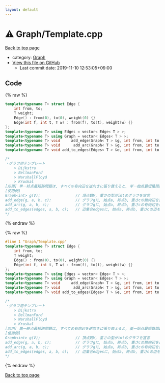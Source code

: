 ```yaml
---
layout: default
---
```


<!-- mathjax config similar to math.stackexchange -->
<script type="text/javascript" async
  src="https://cdnjs.cloudflare.com/ajax/libs/mathjax/2.7.5/MathJax.js?config=TeX-MML-AM_CHTML">
</script>
<script type="text/x-mathjax-config">
  MathJax.Hub.Config({
    TeX: { equationNumbers: { autoNumber: "AMS" }},
    tex2jax: {
      inlineMath: [ ['$','$'] ],
      processEscapes: true
    },
    "HTML-CSS": { matchFontHeight: false },
    displayAlign: "left",
    displayIndent: "2em"
  });
</script>

<script type="text/javascript" src="https://cdnjs.cloudflare.com/ajax/libs/jquery/3.4.1/jquery.min.js"></script>
<script src="https://cdn.jsdelivr.net/npm/jquery-balloon-js@1.1.2/jquery.balloon.min.js" integrity="sha256-ZEYs9VrgAeNuPvs15E39OsyOJaIkXEEt10fzxJ20+2I=" crossorigin="anonymous"></script>
<script type="text/javascript" src="../../assets/js/copy-button.js"></script>
<link rel="stylesheet" href="../../assets/css/copy-button.css" />


# :warning: Graph/Template.cpp

<a href="../../index.html">Back to top page</a>

* category: <a href="../../index.html#4cdbd2bafa8193091ba09509cedf94fd">Graph</a>
* <a href="{{ site.github.repository_url }}/blob/master/Graph/Template.cpp">View this file on GitHub</a>
    - Last commit date: 2019-11-10 12:53:05+09:00




## Code

<a id="unbundled"></a>
{% raw %}
```cpp
template<typename T> struct Edge {
    int from, to;
    T weight;
    Edge() : from(0), to(0), weight(0) {}
    Edge(int f, int t, T w) : from(f), to(t), weight(w) {}
};
template<typename T> using Edges = vector< Edge< T > >;
template<typename T> using Graph = vector< Edges< T > >;
template<typename T> void     add_edge(Graph< T > &g, int from, int to, T w = 1) { g[from].emplace_back(from, to, w); g[to].emplace_back(to, from, w); }
template<typename T> void      add_arc(Graph< T > &g, int from, int to, T w = 1) { g[from].emplace_back(from, to, w); }
template<typename T> void add_to_edges(Edges< T > &e, int from, int to, T w = 1) { e.emplace_back(from, to, w); }

/*
・グラフ用テンプレート
    > Dijkstra
    > BellmanFord
    > WarshallFloyd
    > Kruskal
[応用] 単一終点最短路問題は, すべての有向辺を逆向きに張り替えると, 単一始点最短路問題に帰着できる.
[使用例]
Graph<int> g(V);                // 頂点数V, 重さの型がintのグラフを宣言
add_edge(g, a, b, c);           // グラフgに, 始点a, 終点b, 重さcの無向辺を追加
add_arc(g, a, b, c);            // グラフgに, 始点a, 終点b, 重さcの有向辺を追加
add_to_edges(edges, a, b, c);   // 辺集合edgesに, 始点a, 終点b, 重さcの辺を追加
*/

```
{% endraw %}

<a id="bundled"></a>
{% raw %}
```cpp
#line 1 "Graph/Template.cpp"
template<typename T> struct Edge {
    int from, to;
    T weight;
    Edge() : from(0), to(0), weight(0) {}
    Edge(int f, int t, T w) : from(f), to(t), weight(w) {}
};
template<typename T> using Edges = vector< Edge< T > >;
template<typename T> using Graph = vector< Edges< T > >;
template<typename T> void     add_edge(Graph< T > &g, int from, int to, T w = 1) { g[from].emplace_back(from, to, w); g[to].emplace_back(to, from, w); }
template<typename T> void      add_arc(Graph< T > &g, int from, int to, T w = 1) { g[from].emplace_back(from, to, w); }
template<typename T> void add_to_edges(Edges< T > &e, int from, int to, T w = 1) { e.emplace_back(from, to, w); }

/*
・グラフ用テンプレート
    > Dijkstra
    > BellmanFord
    > WarshallFloyd
    > Kruskal
[応用] 単一終点最短路問題は, すべての有向辺を逆向きに張り替えると, 単一始点最短路問題に帰着できる.
[使用例]
Graph<int> g(V);                // 頂点数V, 重さの型がintのグラフを宣言
add_edge(g, a, b, c);           // グラフgに, 始点a, 終点b, 重さcの無向辺を追加
add_arc(g, a, b, c);            // グラフgに, 始点a, 終点b, 重さcの有向辺を追加
add_to_edges(edges, a, b, c);   // 辺集合edgesに, 始点a, 終点b, 重さcの辺を追加
*/

```
{% endraw %}

<a href="../../index.html">Back to top page</a>

